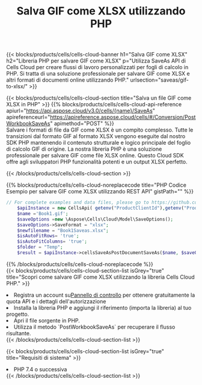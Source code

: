 ﻿---
title:  Salva GIF come XLSX utilizzando PHP
description:  Utilizzando Aspose.Cells Cloud SDK per PHP per salvare il file in formato GIF come file in formato XLSX.
kwords: Excel, Save GIF as XLSX, REST, PHP
howto: How to save GIF as XLSX using Aspose.Cells Cloud PHP library.
---
{{< blocks/products/cells/cells-cloud-banner h1="Salva GIF come XLSX" h2="Libreria PHP per salvare GIF come XLSX" p="Utilizza SaveAs API di Cells Cloud per creare flussi di lavoro personalizzati per fogli di calcolo in PHP. Si tratta di una soluzione professionale per salvare GIF come XLSX e altri formati di documenti online utilizzando PHP." urlsection="saveas/gif-to-xlsx/" >}}

{{< blocks/products/cells/cells-cloud-section title="Salva un file GIF come XLSX in PHP" >}}
{{% blocks/products/cells/cells-cloud-api-reference apiurl="https://api.aspose.cloud/v3.0/cells/{name}/SaveAs" apireferenceurl="https://apireference.aspose.cloud/cells/#/Conversion/PostWorkbookSaveAs" apimethod="POST" %}}
<br/>
Salvare i formati di file da GIF come XLSX è un compito complesso. Tutte le transizioni dal formato GIF al formato XLSX vengono eseguite dal nostro SDK PHP mantenendo il contenuto strutturale e logico principale del foglio di calcolo GIF di origine. La nostra libreria PHP è una soluzione professionale per salvare GIF come file XLSX online. Questo Cloud SDK offre agli sviluppatori PHP funzionalità potenti e un output XLSX perfetto.

{{< /blocks/products/cells/cells-cloud-section >}}

{{% blocks/products/cells/cells-cloud-noreplacecode title="PHP Codice Esempio per salvare GIF come XLSX utilizzando REST API" gistPath="" %}}
  
```php
// For complete examples and data files, please go to https://github.com/aspose-cells-cloud/aspose-cells-cloud-php/
    $apiInstance = new CellsApi( getenv("ProductClientId"),getenv("ProductClientSecret") );
    $name ='Book1.gif';
    $saveOptions =new \Aspose\Cells\Cloud\Model\SaveOptions();
    $saveOptions->SaveFormat = "xlsx";
    $newfilename = "Book1Saveas.xlsx";
    $isAutoFitRows= 'true';
    $isAutoFitColumns= 'true';
    $folder = "Temp";
    $result = $apiInstance->cellsSaveAsPostDocumentSaveAs($name, $saveOptions, $newfilename,$isAutoFitRows, $isAutoFitColumns, $folder);
```
  
{{% /blocks/products/cells/cells-cloud-noreplacecode %}}
<br/>
{{< blocks/products/cells/cells-cloud-section-list isGrey="true" title="Scopri come salvare GIF come XLSX utilizzando la libreria Cells Cloud PHP." >}}
<li> Registra un account su<a href="https://dashboard.aspose.cloud/">Pannello di controllo</a> per ottenere gratuitamente la quota API e i dettagli dell'autorizzazione</li>
<li>Installa la libreria PHP e aggiungi il riferimento (importa la libreria) al tuo progetto.</li>
<li>Apri il file sorgente in PHP.</li>
<li>Utilizza il metodo `PostWorkbookSaveAs` per recuperare il flusso risultante.</li>
{{< /blocks/products/cells/cells-cloud-section-list >}}

{{< blocks/products/cells/cells-cloud-section-list isGrey="true" title="Requisiti di sistema" >}}
<li>PHP 7.4 o successiva</li>
{{< /blocks/products/cells/cells-cloud-section-list >}}
